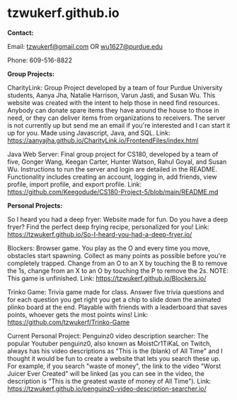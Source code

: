 # tzwukerf.github.io

**Contact:**

Email: tzwukerf@gmail.com OR wu1627@purdue.edu

Phone: 609-516-8822

**Group Projects:**

CharityLink: Group Project developed by a team of four Purdue University students, Aanya Jha, Natalie Harrison, Varun Jasti, and Susan Wu. This website was created with the intent to help those in need find resources. Anybody can donate spare items they have around the house to those in need, or they can deliver items from organizations to receivers. The server is not currently up but send me an email if you're interested and I can start it up for you. Made using Javascript, Java, and SQL. Link: https://aanyajha.github.io/CharityLink.io/FrontendFiles/index.html

Java Web Server: Final group project for CS180, developed by a team of five, Gonger Wang, Keegan Carter, Hunter Watson, Rahul Goyal, and Susan Wu. Instructions to run the server and login are detailed in the README. Functionality includes creating an account, logging in, add friends, view profile, import profile, and export profile. Link: https://github.com/Keegodude/CS180-Project-5/blob/main/README.md

**Personal Projects:**

So I heard you had a deep fryer: Website made for fun. Do you have a deep fryer? Find the perfect deep frying recipe, personalized for you! Link: https://tzwukerf.github.io/So-I-heard-you-had-a-deep-fryer.io/

Blockers: Browser game. You play as the O and every time you move, obstacles start spawning. Collect as many points as possible before you're completely trapped. Change from an O to an X by touching the B to remove the 1s, change from an X to an O by touching the P to remove the 2s. NOTE: This game is unfinished. Link: https://tzwukerf.github.io/Blockers.io/

Trinko Game: Trivia game made for class. Answer five trivia questions and for each question you get right you get a chip to slide down the animated plinko board at the end. Playable with friends with a leaderboard that saves points, whoever gets the most points wins! Link: https://github.com/tzwukerf/Trinko-Game

Current Personal Project: 
Penguinz0 video description searcher: The popular Youtuber penguinz0, also known as MoistCr1TiKaL on Twitch, always has his video descriptions as "This is the (blank) of All Time" and I thought it would be fun to create a website that lets you search these up. For example, if you search "waste of money", the link to the video "Worst Juicer Ever Created" will be linked (as you can see in the video, the description is "This is the greatest waste of money of All Time"). Link: https://tzwukerf.github.io/penguinz0-video-description-searcher.io/
